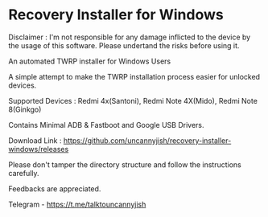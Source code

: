 # Recovery Installer for Windows

Disclaimer : I'm not responsible for any damage inflicted to the device by the usage of this software. Please undertand the risks before using it.

An automated TWRP installer for Windows Users

A simple attempt to make the TWRP installation process easier for unlocked devices. 

Supported Devices : Redmi 4x(Santoni), Redmi Note 4X(Mido), Redmi Note 8(Ginkgo)

Contains Minimal ADB & Fastboot and Google USB Drivers.

Download Link : https://github.com/uncannyjish/recovery-installer-windows/releases

Please don't tamper the directory structure and follow the instructions carefully.

Feedbacks are appreciated.

Telegram - https://t.me/talktouncannyjish

